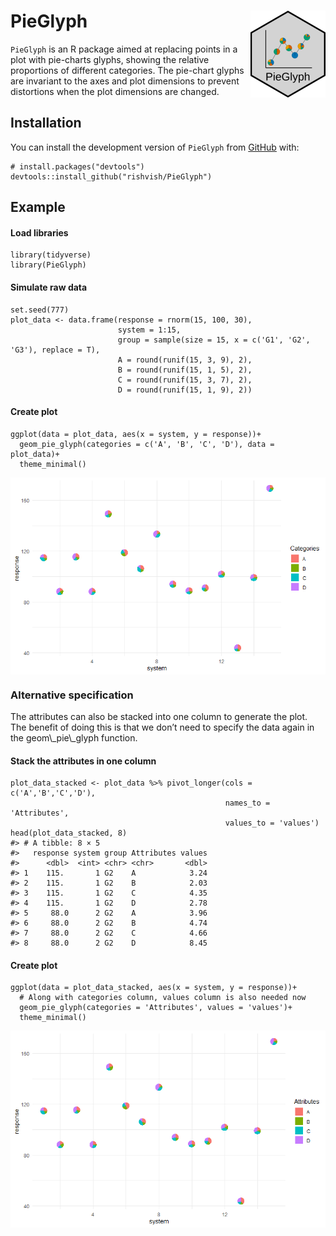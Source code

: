 # PieGlyph <img src="man/figures/logo.png" align="right" height="139" />

`PieGlyph` is an R package aimed at replacing points in a plot with
pie-charts glyphs, showing the relative proportions of different
categories. The pie-chart glyphs are invariant to the axes and plot
dimensions to prevent distortions when the plot dimensions are changed.

## Installation

You can install the development version of `PieGlyph` from
[GitHub](https://github.com/) with:

    # install.packages("devtools")
    devtools::install_github("rishvish/PieGlyph")

## Example

#### Load libraries

    library(tidyverse)
    library(PieGlyph)

#### Simulate raw data

    set.seed(777)
    plot_data <- data.frame(response = rnorm(15, 100, 30),
                            system = 1:15,
                            group = sample(size = 15, x = c('G1', 'G2', 'G3'), replace = T),
                            A = round(runif(15, 3, 9), 2),
                            B = round(runif(15, 1, 5), 2),
                            C = round(runif(15, 3, 7), 2),
                            D = round(runif(15, 1, 9), 2))

#### Create plot

    ggplot(data = plot_data, aes(x = system, y = response))+
      geom_pie_glyph(categories = c('A', 'B', 'C', 'D'), data = plot_data)+
      theme_minimal()

<img src="man/figures/README-basic-1.png" style="display: block; margin: auto;" />

### Alternative specification

<p>
The attributes can also be stacked into one column to generate the plot.
The benefit of doing this is that we don’t need to specify the data
again in the geom\_pie\_glyph function.
</p>

#### Stack the attributes in one column

    plot_data_stacked <- plot_data %>% pivot_longer(cols = c('A','B','C','D'), 
                                                    names_to = 'Attributes', 
                                                    values_to = 'values')
    head(plot_data_stacked, 8)
    #> # A tibble: 8 × 5
    #>   response system group Attributes values
    #>      <dbl>  <int> <chr> <chr>       <dbl>
    #> 1    115.       1 G2    A            3.24
    #> 2    115.       1 G2    B            2.03
    #> 3    115.       1 G2    C            4.35
    #> 4    115.       1 G2    D            2.78
    #> 5     88.0      2 G2    A            3.96
    #> 6     88.0      2 G2    B            4.74
    #> 7     88.0      2 G2    C            4.66
    #> 8     88.0      2 G2    D            8.45

#### Create plot

    ggplot(data = plot_data_stacked, aes(x = system, y = response))+
      # Along with categories column, values column is also needed now
      geom_pie_glyph(categories = 'Attributes', values = 'values')+
      theme_minimal()

<img src="man/figures/README-stacked-1.png" style="display: block; margin: auto;" />
